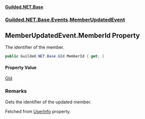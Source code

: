 
#### [Guilded.NET.Base](Guilded_NET_Base 'Guilded_NET_Base')
### [Guilded.NET.Base.Events](Guilded_NET_Base#Guilded_NET_Base_Events 'Guilded.NET.Base.Events').[MemberUpdatedEvent](MemberUpdatedEvent 'Guilded.NET.Base.Events.MemberUpdatedEvent')
## MemberUpdatedEvent.MemberId Property
The identifier of the member.  
```csharp
public Guilded.NET.Base.GId MemberId { get; }
```

#### Property Value
[GId](GId 'Guilded.NET.Base.GId')
### Remarks
Gets the identifier of the updated member.



Fetched from [UserInfo](MemberUpdatedEvent_UserInfo 'Guilded.NET.Base.Events.MemberUpdatedEvent.UserInfo') property.
